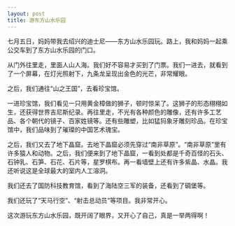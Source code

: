 ```yaml
---
layout: post
title: 游东方山水乐园
---
```



七月五日，妈妈带我去绍兴的迪士尼——东方山水乐园玩。路上，我和妈妈一起乘公交车到了东方山水乐园的门口。

从门外往里走，里面人山人海。我们好不容易才买到了门票。我们一进去，就看到了一个屏幕，在灯光照射下，九条龙呈现出金色的光芒，非常耀眼。

之后，我们通往“山之王国”，去看珍宝馆。

一进珍宝馆，我们看见一只用黄金樟做的狮子，顿时惊呆了。这狮子的形态栩栩如生，还获得世界吉尼斯纪录。再往里走，不光有各种颜色的雕像，还有许多工艺品、各个朝代的镜子、百家姓镜等。还有些雕塑，比如猛犸象牙雕刻珍品。在珍宝馆中，我们品味到了璀璨的中国艺术瑰宝。

之后，我们又去了地下晶窟。去地下晶窟必须先穿过“南非草原”。“南非草原”里有许多猿人和动物。之后，我们便来到了地下晶窟，一看到处都是千奇百怪的石头、石钟乳、石笋、石花、石片等，星罗棋布。再一看墙壁上还有许多紫晶、水晶。我还听说这是全球最大的室内人工溶洞。

我们还去了国防科技教育馆，看到了海陆空三军的装备，还看到了碉堡等。

我们还玩了“天马行空”、“射击总动员”等项目。我非常开心。

这次游玩东方山水乐园，既开阔了眼界，又开心了自己，真是一举两得啊！
